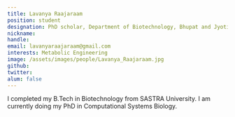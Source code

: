 ```yaml
---
title: Lavanya Raajaraam
position: student
designation: PhD scholar, Department of Biotechnology, Bhupat and Jyoti Mehta School of Biosciences 
nickname: 
handle: 
email: lavanyaraajaraam@gmail.com
interests: Metabolic Engineering
image: /assets/images/people/Lavanya_Raajaraam.jpg
github: 
twitter: 
alum: false
---
```


I completed my B.Tech in Biotechnology from SASTRA University. I am currently doing my PhD in Computational Systems Biology.
